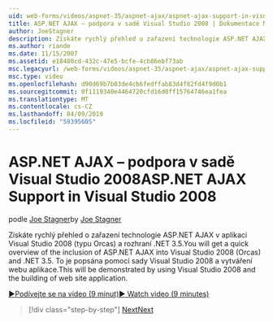 ```yaml
---
uid: web-forms/videos/aspnet-35/aspnet-ajax/aspnet-ajax-support-in-visual-studio-2008
title: ASP.NET AJAX – podpora v sadě Visual Studio 2008 | Dokumentace Microsoftu
author: JoeStagner
description: Získáte rychlý přehled o zařazení technologie ASP.NET AJAX v aplikaci Visual Studio 2008 (typu Orcas) a rozhraní .NET 3.5. To je popsána pomocí sady Visual Studio...
ms.author: riande
ms.date: 11/15/2007
ms.assetid: e18480cd-432c-47e5-bcfe-4cb86ebf73ab
msc.legacyurl: /web-forms/videos/aspnet-35/aspnet-ajax/aspnet-ajax-support-in-visual-studio-2008
msc.type: video
ms.openlocfilehash: d90d69b7b03de4cb6fedffab83d4f82fd4f9d0b1
ms.sourcegitcommit: 0f1119340e4464720cfd16d0ff15764746ea1fea
ms.translationtype: MT
ms.contentlocale: cs-CZ
ms.lasthandoff: 04/09/2019
ms.locfileid: "59395605"
---
```

# <a name="aspnet-ajax-support-in-visual-studio-2008"></a><span data-ttu-id="e8dbb-104">ASP.NET AJAX – podpora v sadě Visual Studio 2008</span><span class="sxs-lookup"><span data-stu-id="e8dbb-104">ASP.NET AJAX Support in Visual Studio 2008</span></span>

<span data-ttu-id="e8dbb-105">podle [Joe Stagner](https://github.com/JoeStagner)</span><span class="sxs-lookup"><span data-stu-id="e8dbb-105">by [Joe Stagner](https://github.com/JoeStagner)</span></span>

<span data-ttu-id="e8dbb-106">Získáte rychlý přehled o zařazení technologie ASP.NET AJAX v aplikaci Visual Studio 2008 (typu Orcas) a rozhraní .NET 3.5.</span><span class="sxs-lookup"><span data-stu-id="e8dbb-106">You will get a quick overview of the inclusion of ASP.NET AJAX into Visual Studio 2008 (Orcas) and .NET 3.5.</span></span> <span data-ttu-id="e8dbb-107">To je popsána pomocí sady Visual Studio 2008 a vytváření webu aplikace.</span><span class="sxs-lookup"><span data-stu-id="e8dbb-107">This will be demonstrated by using Visual Studio 2008 and the building of web site application.</span></span>

[<span data-ttu-id="e8dbb-108">&#9654;Podívejte se na video (9 minut)</span><span class="sxs-lookup"><span data-stu-id="e8dbb-108">&#9654; Watch video (9 minutes)</span></span>](https://channel9.msdn.com/Blogs/ASP-NET-Site-Videos/aspnet-ajax-support-in-visual-studio-2008)

> [!div class="step-by-step"]
> [<span data-ttu-id="e8dbb-109">Next</span><span class="sxs-lookup"><span data-stu-id="e8dbb-109">Next</span></span>](adding-ajax-functionality-to-an-existing-aspnet-page.md)
